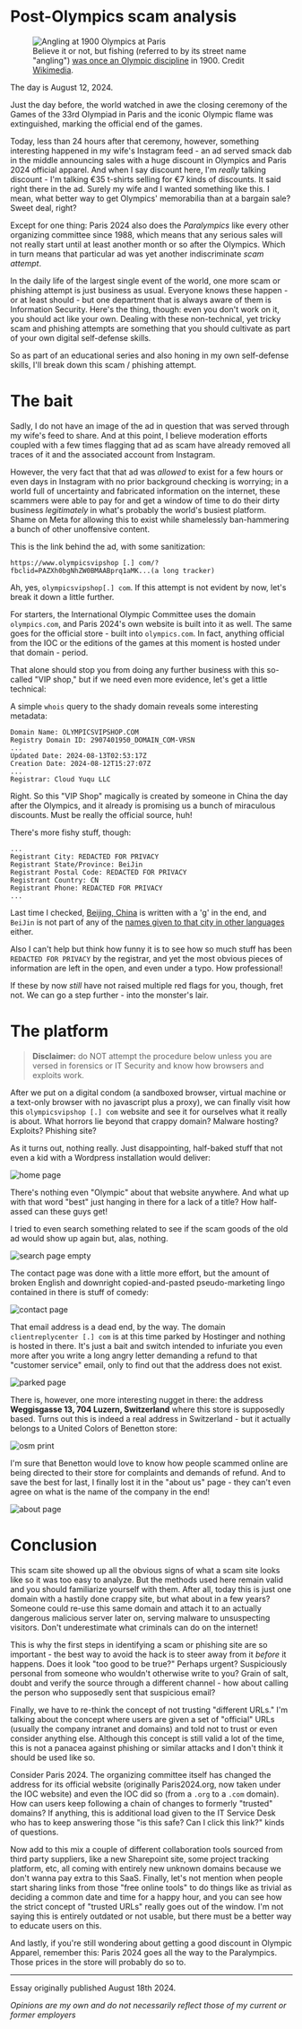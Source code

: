 # Post-Olympics scam analysis

<figure>
    <img src="https://upload.wikimedia.org/wikipedia/commons/thumb/9/9e/Le_concours_international_de_p%C3%AAche_%C3%A0_la_ligne_%C3%A0_l%27exposition_universelle_de_1900.jpg/521px-Le_concours_international_de_p%C3%AAche_%C3%A0_la_ligne_%C3%A0_l%27exposition_universelle_de_1900.jpg" alt="Angling at 1900 Olympics at Paris" />
    <figcaption>
        Believe it or not, but fishing (referred to by its street name "angling") <a href="https://en.wikipedia.org/wiki/Angling_at_the_1900_Summer_Olympics">was once an Olympic discipline</a> in 1900. Credit <a href="https://en.wikipedia.org/wiki/File:Le_concours_international_de_p%C3%AAche_%C3%A0_la_ligne_%C3%A0_l%27exposition_universelle_de_1900.jpg">Wikimedia</a>.
    </figcaption>
</figure>

The day is August 12, 2024. 

Just the day before, the world watched in awe the closing ceremony of the Games of the 33rd Olympiad in Paris and the iconic Olympic flame was extinguished, marking the official end of the games.

Today, less than 24 hours after that ceremony, however, something interesting happened in my wife's Instagram feed - an ad served smack dab in the middle announcing sales with a huge discount in Olympics and Paris 2024 official apparel. And when I say discount here, I'm *really* talking discount - I'm talking €35 t-shirts selling for €7 kinds of discounts. It said right there in the ad. Surely my wife and I wanted something like this. I mean, what better way to get Olympics' memorabilia than at a bargain sale? Sweet deal, right?

Except for one thing: Paris 2024 also does the *Paralympics* like every other organizing committee since 1988, which means that any serious sales will not really start until at least another month or so after the Olympics. Which in turn means that particular ad was yet another indiscriminate *scam attempt*.

In the daily life of the largest single event of the world, one more scam or phishing attempt is just business as usual. Everyone knows these happen - or at least should - but one department that is always aware of them is Information Security. Here's the thing, though: even you don't work on it, you should act like your own. Dealing with these non-technical, yet tricky scam and phishing attempts are something that you should cultivate as part of your own digital self-defense skills.

So as part of an educational series and also honing in my own self-defense skills, I'll break down this scam / phishing attempt.

# The bait

Sadly, I do not have an image of the ad in question that was served through my wife's feed to share. And at this point, I believe moderation efforts coupled with a few times flagging that ad as scam have already removed all traces of it and the associated account from Instagram.

However, the very fact that that ad was *allowed* to exist for a few hours or even days in Instagram with no prior background checking is worrying; in a world full of uncertainty and fabricated information on the internet, these scammers were able to pay for and get a window of time to do their dirty business *legitimately* in what's probably the world's busiest platform. Shame on Meta for allowing this to exist while shamelessly ban-hammering a bunch of other unoffensive content.

This is the link behind the ad, with some sanitization:

    https://www.olympicsvipshop [.] com/?fbclid=PAZXh0bgNhZW0BMAABprq1aMK...(a long tracker)

Ah, yes, `olympicsvipshop[.] com`. If this attempt is not evident by now, let's break it down a little further.

For starters, the International Olympic Committee uses the domain `olympics.com`, and Paris 2024's own website is built into it as well. The same goes for the official store - built into `olympics.com`. In fact, anything official from the IOC or the editions of the games at this moment is hosted under that domain - period. 

That alone should stop you from doing any further business with this so-called "VIP shop," but if we need even more evidence, let's get a little technical:

A simple `whois` query to the shady domain reveals some interesting metadata:

    Domain Name: OLYMPICSVIPSHOP.COM
    Registry Domain ID: 2907401950_DOMAIN_COM-VRSN
    ...
    Updated Date: 2024-08-13T02:53:17Z
    Creation Date: 2024-08-12T15:27:07Z
    ...
    Registrar: Cloud Yuqu LLC
    
Right. So this "VIP Shop" magically is created by someone in China the day after the Olympics, and it already is promising us a bunch of miraculous discounts. Must be really the official source, huh!

There's more fishy stuff, though:

    ...
    Registrant City: REDACTED FOR PRIVACY
    Registrant State/Province: BeiJin
    Registrant Postal Code: REDACTED FOR PRIVACY
    Registrant Country: CN
    Registrant Phone: REDACTED FOR PRIVACY
    ...

Last time I checked, [Beijing, China](https://en.wikipedia.org/wiki/Beijing) is written with a 'g' in the end, and `BeiJin` is not part of any of the [names given to that city in other languages](https://en.wikipedia.org/wiki/Names_of_Beijing) either. 

Also I can't help but think how funny it is to see how so much stuff has been `REDACTED FOR PRIVACY` by the registrar, and yet the most obvious pieces of information are left in the open, and even under a typo. How professional!

If these by now *still* have not raised multiple red flags for you, though, fret not. We can go a step further - into the monster's lair.

# The platform

> **Disclaimer:** do NOT attempt the procedure below unless you are versed in forensics or IT Security and know how browsers and exploits work.

After we put on a digital condom (a sandboxed browser, virtual machine or a text-only browser with no javascript plus a proxy), we can finally visit how this `olympicsvipshop [.] com` website and see it for ourselves what it really is about. What horrors lie beyond that crappy domain? Malware hosting? Exploits? Phishing site?

As it turns out, nothing really. Just disappointing, half-baked stuff that not even a kid with a Wordpress installation would deliver:

![home page](/static/olympicsvipshop_home.jpg)

There's nothing even "Olympic" about that website anywhere. And what up with that word "best" just hanging in there for a lack of a title? How half-assed can these guys get!

I tried to even search something related to see if the scam goods of the old ad would show up again but, alas, nothing.

![search page empty](/static/olympicsvipshop_search.jpg)

The contact page was done with a little more effort, but the amount of broken English and downright copied-and-pasted pseudo-marketing lingo contained in there is stuff of comedy:

![contact page](/static/olympicsvipshop_contact.jpg)

That email address is a dead end, by the way. The domain `clientreplycenter [.] com` is at this time parked by Hostinger and nothing is hosted in there. It's just a bait and switch intended to infuriate you even more after you write a long angry letter demanding a refund to that "customer service" email, only to find out that the address does not exist.

![parked page](/static/olympicsvipshop_parked.jpg)

There is, however, one more interesting nugget in there: the address **Weggisgasse 13, 704 Luzern, Switzerland** where this store is supposedly based. Turns out this is indeed a real address in Switzerland - but it actually belongs to a United Colors of Benetton store:

![osm print](/static/olympicsvipshop_address.jpg)

I'm sure that Benetton would love to know how people scammed online are being directed to their store for complaints and demands of refund. And to save the best for last, I finally lost it in the "about us" page - they can't even agree on what is the name of the company in the end!

![about page](/static/olympicsvipshop_about.jpg)

# Conclusion

This scam site showed up all the obvious signs of what a scam site looks like so it was too easy to analyze. But the methods used here remain valid and you should familiarize yourself with them. After all, today this is just one domain with a hastily done crappy site, but what about in a few years? Someone could re-use this same domain and attach it to an actually dangerous malicious server later on, serving malware to unsuspecting visitors. Don't underestimate what criminals can do on the internet!

This is why the first steps in identifying a scam or phishing site are so important - the best way to avoid the hack is to steer away from it *before* it happens. Does it look "too good to be true?" Perhaps urgent? Suspiciously personal from someone who wouldn't otherwise write to you? Grain of salt, doubt and verify the source through a different channel - how about calling the person who supposedly sent that suspicious email?

Finally, we have to re-think the concept of not trusting "different URLs." I'm talking about the concept where users are given a set of "official" URLs (usually the company intranet and domains) and told not to trust or even consider anything else. Although this concept is still valid a lot of the time, this is not a panacea against phishing or similar attacks and I don't think it should be used like so.

Consider Paris 2024. The organizing committee itself has changed the address for its official website (originally Paris2024.org, now taken under the IOC website) and even the IOC did so (from a `.org` to a `.com` domain). How can users keep following a chain of changes to formerly "trusted" domains? If anything, this is additional load given to the IT Service Desk who has to keep answering those "is this safe? Can I click this link?" kinds of questions.

Now add to this mix a couple of different collaboration tools sourced from third party suppliers, like a new Sharepoint site, some project tracking platform, etc, all coming with entirely new unknown domains because we don't wanna pay extra to this SaaS. Finally, let's not mention when people start sharing links from those "free online tools" to do things like as trivial as deciding a common date and time for a happy hour, and you can see how the strict concept of "trusted URLs" really goes out of the window. I'm not saying this is entirely outdated or not usable, but there must be a better way to educate users on this.

And lastly, if you're still wondering about getting a good discount in Olympic Apparel, remember this: Paris 2024 goes all the way to the Paralympics. Those prices in the store will probably do so to.

---

Essay originally published August 18th 2024.

*Opinions are my own and do not necessarily reflect those of my current or former employers*
